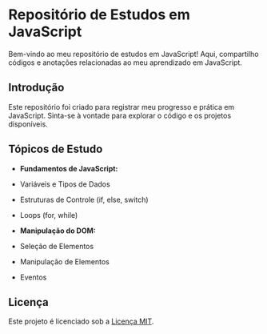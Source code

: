 # Repositório de Estudos em JavaScript

Bem-vindo ao meu repositório de estudos em JavaScript! Aqui, compartilho códigos e anotações relacionadas ao meu aprendizado em JavaScript.

## Introdução

Este repositório foi criado para registrar meu progresso e prática em JavaScript. Sinta-se à vontade para explorar o código e os projetos disponíveis.

## Tópicos de Estudo

- **Fundamentos de JavaScript:**
- Variáveis e Tipos de Dados
- Estruturas de Controle (if, else, switch)
- Loops (for, while)


- **Manipulação do DOM:**
- Seleção de Elementos
- Manipulação de Elementos
- Eventos


## Licença

Este projeto é licenciado sob a [Licença MIT](LICENSE).
